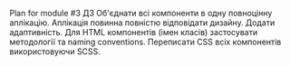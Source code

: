 Plan for module #3
ДЗ
Об'єднати всі компоненти в одну повноцінну аплікацію. Аплікація повинна повністю відповідати дизайну. Додати адаптивність.
Для HTML компонентів (імен класів) застосувати методології та naming conventions.
Переписати CSS всіх компонентів використовуючи SCSS.